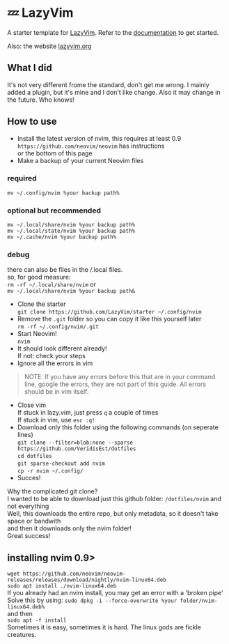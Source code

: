 # 💤 LazyVim

A starter template for [LazyVim](https://github.com/LazyVim/LazyVim).
Refer to the [documentation](https://lazyvim.github.io/installation) to get started.

Also: the website [lazyvim.org](https://www.lazyvim.org/)

## What I did

It's not very different frome the standard, don't get me wrong. I mainly added a plugin, but it's mine and I don't like change.
Also it may change in the future. Who knows! 

## How to use 
- Install the latest version of nvim, this requires at least 0.9 <br> 
`https://github.com/neovim/neovim` has instructions <br>
or the bottom of this page
- Make a backup of your current Neovim files
### required
`mv ~/.config/nvim %your backup path%`
### optional but recommended
`mv ~/.local/share/nvim %your backup path%` <br>
`mv ~/.local/state/nvim %your backup path%` <br>
`mv ~/.cache/nvim %your backup path%` <br>
### debug
there can also be files in the /.local files.<br>
so, for good measure:<br>
`rm -rf ~/.local/share/nvim` or<br>
`mv ~/.local/share/nvim %your backup path&`<br>
- Clone the starter <br> 
`git clone https://github.com/LazyVim/starter ~/.config/nvim`
- Remove the `.git` folder so you can copy it like this yourself later <br> 
`rm -rf ~/.config/nvim/.git`
- Start Neovim! <br> 
`nvim`
- It should look different already! <br>
If not: check your steps
- Ignore all the errors in vim
> NOTE: If you have any errors before this that are in your command line, google the errors, they are not part of this guide. All errors should be in vim itself.
- Close vim <br>
If stuck in lazy.vim, just press `q` a couple of times <br>
If stuck in vim, use `esc :q!`
- Download only this folder using the following commands (on seperate lines) <br> 
`git clone --filter=blob:none --sparse https://github.com/VeridisEst/dotfiles` <br>
`cd dotfiles` <br>
`git sparse-checkout add nvim` <br>
`cp -r nvim ~/.config/` 
- Succes!
  
Why the complicated git clone? <br>
I wanted to be able to download just this github folder: `/dotfiles/nvim` and not everything <br> 
Well, this downloads the entire repo, but only metadata, so it doesn't take space or bandwith <br> 
and then it downloads only the nvim folder! <br> 
Great success! 

## installing nvim 0.9>
`wget https://github.com/neovim/neovim-releases/releases/download/nightly/nvim-linux64.deb` <br> 
`sudo apt install ./nvim-linux64.deb` <br> 
If you already had an nvim install, you may get an error with a 'broken pipe' <br> 
Solve this by using: 
`sudo dpkg -i --force-overwrite %your folder/nvim-linux64.deb%`<br>
and then <br> 
`sudo apt -f install` <br>
Sometimes it is easy, sometimes it is hard. The linux gods are fickle creatures.


